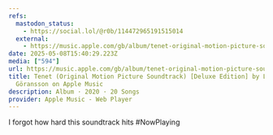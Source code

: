 ```yaml
---
refs:
  mastodon_status:
    - https://social.lol/@r0b/114472965191515014
  external:
    - https://music.apple.com/gb/album/tenet-original-motion-picture-soundtrack-deluxe-edition/1534361742
date: 2025-05-08T15:40:29.223Z
media: ["594"]
url: https://music.apple.com/gb/album/tenet-original-motion-picture-soundtrack-deluxe-edition/1534361742
title: Tenet (Original Motion Picture Soundtrack) [Deluxe Edition] by Ludwig
  Göransson on Apple Music
description: Album · 2020 · 20 Songs
provider: Apple Music - Web Player
---
```


I forgot how hard this soundtrack hits #NowPlaying
